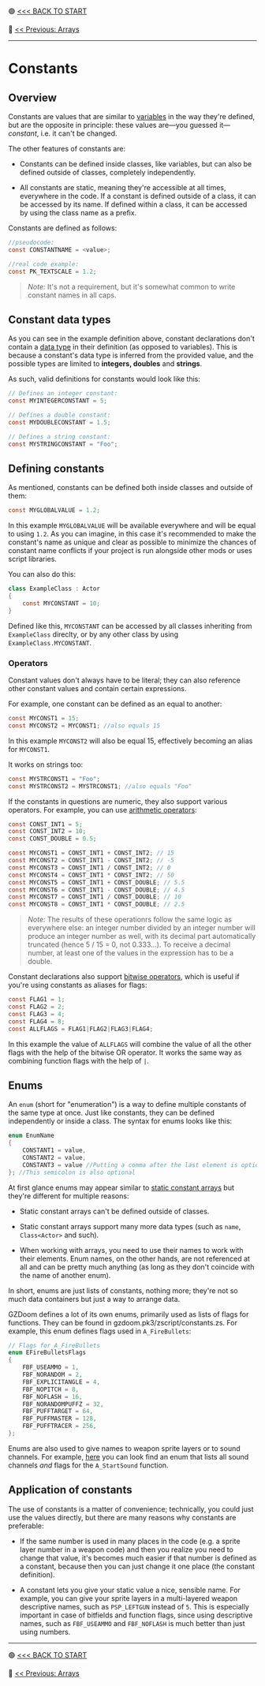🟢 [<<< BACK TO START](README.md)

🔵 [<< Previous: Arrays](13_Arrays.md)

---

# Constants

## Overview

Constants are values that are similar to [variables](07_Variables_and_data_types.md) in the way they're defined, but are the opposite in principle: these values are—you guessed it—*constant*, i.e. it can't be changed.

The other features of constants are:

* Constants can be defined inside classes, like variables, but can also be defined outside of  classes, completely independently.

* All constants are static, meaning they're accessible at all times, everywhere in the code. If a constant is defined outside of a class, it can be accessed by its name. If defined within a class, it can be accessed by using the class name as a prefix.

Constants are defined as follows:

```csharp
//pseudocode:
const CONSTANTNAME = <value>;

//real code example:
const PK_TEXTSCALE = 1.2;
```

> *Note:* It's not a requirement, but it's somewhat common to write constant names in all caps.

## Constant data types

As you can see in the example definition above, constant declarations don't contain a [data type](07_Variables_and_data_types.md#data-types) in their definition (as opposed to variables). This is because a constant's data type is inferred from the provided value, and the possible types are limited to **integers, doubles** and **strings**.

As such, valid definitions for constants would look like this:

```csharp
// Defines an integer constant:
const MYINTEGERCONSTANT = 5;

// Defines a double constant:
const MYDOUBLECONSTANT = 1.5;

// Defines a string constant:
const MYSTRINGCONSTANT = "Foo";
```

## Defining constants

As mentioned, constants can be defined both inside classes and outside of them:

```csharp
const MYGLOBALVALUE = 1.2;
```

In this example `MYGLOBALVALUE` will be available everywhere and will be equal to using `1.2`. As you can imagine, in this case it's recommended to make the constant's name as unique and clear as possible to minimize the chances of constant name conflicts if your project is run alongside other mods or uses script libraries.

You can also do this:

```csharp
class ExampleClass : Actor
{
    const MYCONSTANT = 10;
}
```

Defined like this, `MYCONSTANT` can be accessed by all classes inheriting from `ExampleClass` direclty, or by any other class by using `ExampleClass.MYCONSTANT`.

### Operators

Constant values don't always have to be literal; they can also reference other constant values and contain certain expressions.

For example, one constant can be defined as an equal to another:

```csharp
const MYCONST1 = 15;
const MYCONST2 = MYCONST1; //also equals 15
```

In this example `MYCONST2` will also be equal 15, effectively becoming an alias for `MYCONST1`.

It works on strings too:

```csharp
const MYSTRCONST1 = "Foo";
const MYSTRCONST2 = MYSTRCONST1; //also equals "Foo"
```

If the constants in questions are numeric, they also support various operators. For example, you can use [arithmetic operators](A1_Flow_Control.md#arithmetic-operators):

```csharp
const CONST_INT1 = 5;
const CONST_INT2 = 10;
const CONST_DOUBLE = 0.5;

const MYCONST1 = CONST_INT1 + CONST_INT2; // 15
const MYCONST2 = CONST_INT1 - CONST_INT2; // -5
const MYCONST3 = CONST_INT1 / CONST_INT2; // 0
const MYCONST4 = CONST_INT1 * CONST_INT2; // 50
const MYCONST5 = CONST_INT1 + CONST_DOUBLE; // 5.5
const MYCONST6 = CONST_INT1 - CONST_DOUBLE; // 4.5
const MYCONST7 = CONST_INT1 / CONST_DOUBLE; // 10
const MYCONST8 = CONST_INT1 * CONST_DOUBLE; // 2.5
```

> *Note:* The results of these operationrs follow the same logic as everywhere else: an integer number divided by an integer number will produce an integer number as well, with its decimal part automatically truncated (hence 5 / 15 = 0, not 0.333...). To receive a decimal number, at least one of the values in the expression has to be a double.

Constant declarations also support [bitwise operators](A1_Flow_Control.md#bitwise-operators), which is useful if you're using constants as aliases for flags:

```csharp
const FLAG1 = 1;
const FLAG2 = 2;
const FLAG3 = 4;
const FLAG4 = 8;
const ALLFLAGS = FLAG1|FLAG2|FLAG3|FLAG4;
```

In this example the value of `ALLFLAGS` will combine the value of all the other flags with the help of the bitwise OR operator. It works the same way as combining function flags with the help of `|`.

## Enums

An `enum` (short for "enumeration") is a way to define multiple constants of the same type at once. Just like constants, they can be defined independently or inside a class. The syntax for enums looks like this:

```csharp
enum EnumName
{
    CONSTANT1 = value,
    CONSTANT2 = value,
    CONSTANT3 = value //Putting a comma after the last element is optional
}; //This semicolon is also optional
```

At first glance enums may appear similar to [static constant arrays](13_Arrays.md#static-constant-arrays) but they're different for multiple reasons:

* Static constant arrays can't be defined outside of classes.

* Static constant arrays support many more data types (such as `name`, `Class<Actor>` and such).

* When working with arrays, you need to use their names to work with their elements. Enum names, on the other hands, are not referenced at all and can be pretty much anything (as long as they don't coincide with the name of another enum).

In short, enums are just lists of constants, nothing more; they're not so much data containers but just a way to arrange data.

GZDoom defines a lot of its own enums, primarily used as lists of flags for functions. They can be found in gzdoom.pk3/zscript/constants.zs. For example, this enum defines flags used in `A_FireBullets`:

```csharp
// Flags for A_FireBullets
enum EFireBulletsFlags
{
    FBF_USEAMMO = 1,
    FBF_NORANDOM = 2,
    FBF_EXPLICITANGLE = 4,
    FBF_NOPITCH = 8,
    FBF_NOFLASH = 16,
    FBF_NORANDOMPUFFZ = 32,
    FBF_PUFFTARGET = 64,
    FBF_PUFFMASTER = 128,
    FBF_PUFFTRACER = 256,
};
```

Enums are also used to give names to weapon sprite layers or to sound channels. For example, [here](https://github.com/coelckers/gzdoom/blob/254da4b7699cc4d3abd964c9f4f0e2bf31f8bb20/wadsrc/static/zscript/engine/base.zs#L3) you can look find an enum that lists all sound channels *and* flags for the `A_StartSound` function.

## Application of constants

The use of constants is a matter of convenience; technically, you could just use the values directly, but there are many reasons why constants are preferable:

* If the same number is used in many places in the code (e.g. a sprite layer number in a weapon code) and then you realize you need to change that value, it's becomes much easier if that number is defined as a constant, because then you can just change it one place (the constant definition).

* A constant lets you give your static value a nice, sensible name. For example, you can give your sprite layers in a multi-layered weapon descriptive names, such as `PSP_LEFTGUN` instead of `5`. This is especially important in case of bitfields and function flags, since using descriptive names, such as `FBF_USEAMMO` and `FBF_NOFLASH` is much better than just using numbers.

---

🟢 [<<< BACK TO START](README.md)

🔵 [<< Previous: Arrays](13_Arrays.md)

